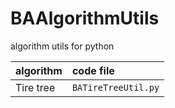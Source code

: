 # BAAlgorithmUtils
algorithm utils for python

| algorithm | code file |
| :--- | :--- |
| Tire tree | `BATireTreeUtil.py` |
